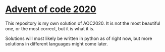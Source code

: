 # [Advent of code 2020](https://adventofcode.com/2020)

This repository is my own solution of AOC2020.
It is not the most beautiful one, or the most correct, but it is what it is.

Solutions will most likely be written in python as of right now, but more solutions in different languages might come later.
